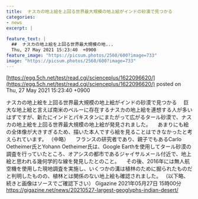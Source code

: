 ```yaml
---
title:  ナスカの地上絵を上回る世界最大規模の地上絵がインドの砂漠で見つかる  
categories:
- news
excerpt: |
  
feature_text: |
  ##  ナスカの地上絵を上回る世界最大規模の地...
  Thu, 27 May 2021 15:23:40  +0900
feature_image: "https://picsum.photos/2560/600?image=733"
image: "https://picsum.photos/2560/600?image=733"
---
```


[https://egg.5ch.net/test/read.cgi/scienceplus/1622096620/](https://egg.5ch.net/test/read.cgi/scienceplus/1622096620/)
posted on Thu, 27 May 2021 15:23:40  +0900

<!--more-->

ナスカの地上絵を上回る世界最大規模の地上絵がインドの砂漠で見つかる 　巨大な地上絵と言えば南米のペルーに存在するナスカの地上絵を連想する人が多いはずですが、新たにインドとパキスタンにまたがって広がるタール砂漠で、ナスカの地上絵を上回る世界最大規模の地上絵が発見されました。 　あまりにも絵の全体像が大きすぎるため、描いた本人ですら絵を見ることはできなかったと考えられています。 （中略） 　フランスの研究者であり、親子でもあるCarlo Oetheimer氏とYohann Oetheimer氏は、Google Earthを使用してタール砂漠の調査を行っていたところ、オアシスの都市であるジャイサルメール付近で、地上絵と思われる幾何学的な線を発見したとのこと。 　その後、2016年には無人航空機を使用した現地調査を実施し、いくつかの溝は植林のために掘られたものだと判明したものの、植林とは関係のない地上絵も確認されました。 （以下略、続きと画像はソースでご確認下さい） Gigazine 2021年05月27日 15時00分 https://gigazine.net/news/20210527-largest-geoglyphs-indian-desert/
